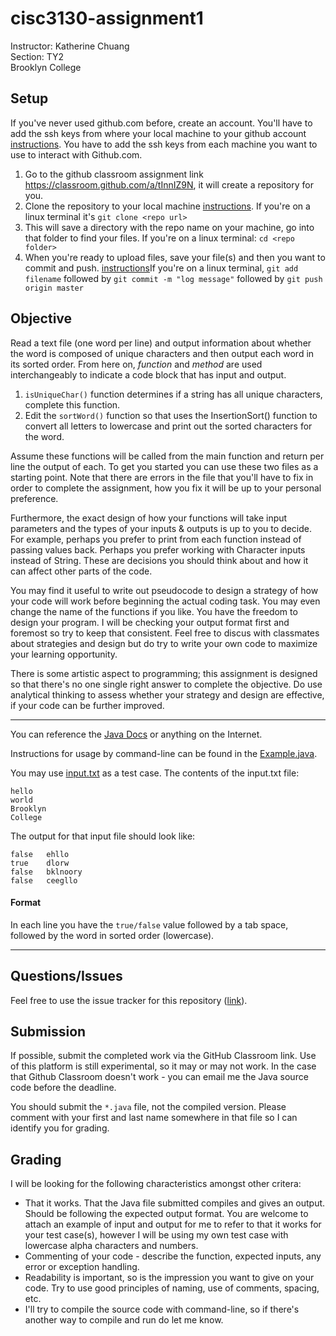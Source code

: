 # cisc3130-assignment1

Instructor: Katherine Chuang \
Section: TY2 \
Brooklyn College

## Setup

If you've never used github.com before, create an account. You'll have to add the ssh keys from where your local machine to your github account [instructions](https://help.github.com/en/articles/adding-a-new-ssh-key-to-your-github-account). You have to add the ssh keys from each machine you want to use to interact with Github.com. 

1. Go to the github classroom assignment link https://classroom.github.com/a/tInnIZ9N, it will create a repository for you. 
2. Clone the repository to your local machine [instructions](https://help.github.com/en/articles/cloning-a-repository). If you're on a linux terminal it's `git clone <repo url>`
3. This will save a directory with the repo name on your machine, go into that folder to find your files. If you're on a linux terminal: `cd <repo folder>` 
3. When you're ready to upload files, save your file(s) and then you want to commit and push. [instructions](https://help.github.com/en/articles/pushing-commits-to-a-remote-repository)If you're on a linux terminal, `git add filename` followed by `git commit -m "log message"` followed by `git push origin master`



## Objective
Read a text file (one word per line) and output information about whether the word is composed of unique characters and then output each word in its sorted order. From here on, *function* and *method* are used interchangeably to indicate a code block that has input and output.

1. `isUniqueChar()` function determines if a string has all unique characters, complete this function.
2. Edit the `sortWord()` function so that uses the InsertionSort() function to convert all letters to lowercase and print out the sorted characters for the word. 

Assume these functions will be called from the main function and return per line the output of each.  To get you started you can use these two files as a starting point. Note that there are errors in the file that you'll have to fix in order to complete the assignment, how you fix it will be up to your personal preference. 

Furthermore, the exact design of how your functions will take input parameters and the types of your inputs & outputs is up to you to decide. For example, perhaps you prefer to print from each function instead of passing values back. Perhaps you prefer working with Character inputs instead of String. These are decisions you should think about and how it can affect other parts of the code.

You may find it useful to write out pseudocode to design a strategy of how your code will work before beginning the actual coding task. You may even change the name of the functions if you like. You have the freedom to design your program. I will be checking your output format first and foremost so try to keep that consistent. Feel free to discus with classmates about strategies and design but do try to write your own code to maximize your learning opportunity. 

There is some artistic aspect to programming; this assignment is designed so that there's no one single right answer to complete the objective. Do use analytical thinking to assess whether your strategy and design are effective, if your code can be further improved. 

---

You can reference the [Java Docs](https://docs.oracle.com/javase/8/docs/api/index.html?overview-summary.html) or anything on the Internet. 

Instructions for usage by command-line can be found in the [Example.java](Example.java).

You may use [input.txt](input.txt) as a test case. The contents of the input.txt file:

```
hello
world
Brooklyn
College
```

The output for that input file should look like: 

```
false	ehllo
true	dlorw
false	bklnoory
false	ceegllo
```
#### Format

In each line you have the `true/false` value followed by a tab space, followed by the word in sorted order (lowercase).

---

## Questions/Issues

Feel free to use the issue tracker for this repository ([link](https://github.com/DataMascara/cisc3130-assignment1/issues)). 

## Submission
If possible, submit the completed work via the GitHub Classroom link. Use of this platform is still experimental, so it may or may not work. In the case that Github Classroom doesn't work - you can email me the Java source code before the deadline.  

You should submit the `*.java` file, not the compiled version. Please comment with your first and last name somewhere in that file so I can identify you for grading. 

## Grading
I will be looking for the following characteristics amongst other critera:

* That it works. That the Java file submitted compiles and gives an output. Should be following the expected output format. You are welcome to attach an example of input and output for me to refer to that it works for your test case(s), however I will be using my own test case with lowercase alpha characters and numbers.
* Commenting of your code - describe the function, expected inputs, any error or exception handling. 
* Readability is important, so is the impression you want to give on your code. Try to use good principles of naming, use of comments, spacing, etc.
* I'll try to compile the source code with command-line, so if there's another way to compile and run do let me know.

